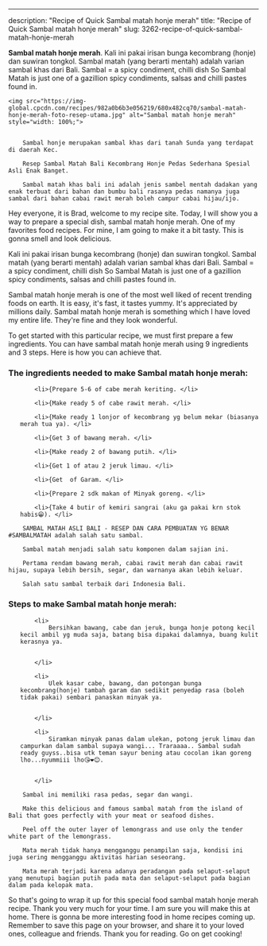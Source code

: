 ---
description: "Recipe of Quick Sambal matah honje merah"
title: "Recipe of Quick Sambal matah honje merah"
slug: 3262-recipe-of-quick-sambal-matah-honje-merah

<p>
	<strong>Sambal matah honje merah</strong>. 
	Kali ini pakai irisan bunga kecombrang (honje) dan suwiran tongkol. Sambal matah (yang berarti mentah) adalah varian sambal khas dari Bali. Sambal = a spicy condiment, chilli dish So Sambal Matah is just one of a gazillion spicy condiments, salsas and chilli pastes found in.
</p>
<p>
	
	<img src="https://img-global.cpcdn.com/recipes/982a0b6b3e056219/680x482cq70/sambal-matah-honje-merah-foto-resep-utama.jpg" alt="Sambal matah honje merah" style="width: 100%;">
	
	
		Sambal honje merupakan sambal khas dari tanah Sunda yang terdapat di daerah Kec.
	
		Resep Sambal Matah Bali Kecombrang Honje Pedas Sederhana Spesial Asli Enak Banget.
	
		Sambal matah khas bali ini adalah jenis sambel mentah dadakan yang enak terbuat dari bahan dan bumbu bali rasanya pedas namanya juga sambal dari bahan cabai rawit merah boleh campur cabai hijau/ijo.
	
</p>
<p>
	Hey everyone, it is Brad, welcome to my recipe site. Today, I will show you a way to prepare a special dish, sambal matah honje merah. One of my favorites food recipes. For mine, I am going to make it a bit tasty. This is gonna smell and look delicious.
</p>
	
<p>
	Kali ini pakai irisan bunga kecombrang (honje) dan suwiran tongkol. Sambal matah (yang berarti mentah) adalah varian sambal khas dari Bali. Sambal = a spicy condiment, chilli dish So Sambal Matah is just one of a gazillion spicy condiments, salsas and chilli pastes found in.
</p>
<p>
	Sambal matah honje merah is one of the most well liked of recent trending foods on earth. It is easy, it's fast, it tastes yummy. It's appreciated by millions daily. Sambal matah honje merah is something which I have loved my entire life. They're fine and they look wonderful.
</p>

<p>
To get started with this particular recipe, we must first prepare a few ingredients. You can have sambal matah honje merah using 9 ingredients and 3 steps. Here is how you can achieve that.
</p>

<h3>The ingredients needed to make Sambal matah honje merah:</h3>

<ol>
	
		<li>{Prepare 5-6 of cabe merah keriting. </li>
	
		<li>{Make ready 5 of cabe rawit merah. </li>
	
		<li>{Make ready 1 lonjor of kecombrang yg belum mekar (biasanya merah tua ya). </li>
	
		<li>{Get 3 of bawang merah. </li>
	
		<li>{Make ready 2 of bawang putih. </li>
	
		<li>{Get 1 of atau 2 jeruk limau. </li>
	
		<li>{Get  of Garam. </li>
	
		<li>{Prepare 2 sdk makan of Minyak goreng. </li>
	
		<li>{Take 4 butir of kemiri sangrai (aku ga pakai krn stok habis😁). </li>
	
</ol>
<p>
	
		SAMBAL MATAH ASLI BALI - RESEP DAN CARA PEMBUATAN YG BENAR #SAMBALMATAH adalah salah satu sambal.
	
		Sambal matah menjadi salah satu komponen dalam sajian ini.
	
		Pertama rendam bawang merah, cabai rawit merah dan cabai rawit hijau, supaya lebih bersih, segar, dan warnanya akan lebih keluar.
	
		Salah satu sambal terbaik dari Indonesia Bali.
	
</p>

<h3>Steps to make Sambal matah honje merah:</h3>

<ol>
	
		<li>
			Bersihkan bawang, cabe dan jeruk, bunga honje potong kecil kecil ambil yg muda saja, batang bisa dipakai dalamnya, buang kulit kerasnya ya.
			
			
		</li>
	
		<li>
			Ulek kasar cabe, bawang, dan potongan bunga kecombrang(honje) tambah garam dan sedikit penyedap rasa (boleh tidak pakai) sembari panaskan minyak ya.
			
			
		</li>
	
		<li>
			Siramkan minyak panas dalam ulekan, potong jeruk limau dan campurkan dalam sambal supaya wangi... Traraaaa.. Sambal sudah ready guyss..bisa utk teman sayur bening atau cocolan ikan goreng lho...nyummiii lho😘❤️😊.
			
			
		</li>
	
</ol>

<p>
	
		Sambal ini memiliki rasa pedas, segar dan wangi.
	
		Make this delicious and famous sambal matah from the island of Bali that goes perfectly with your meat or seafood dishes.
	
		Peel off the outer layer of lemongrass and use only the tender white part of the lemongrass.
	
		Mata merah tidak hanya mengganggu penampilan saja, kondisi ini juga sering mengganggu aktivitas harian seseorang.
	
		Mata merah terjadi karena adanya peradangan pada selaput-selaput yang menutupi bagian putih pada mata dan selaput-selaput pada bagian dalam pada kelopak mata.
	
</p>

<p>
	So that's going to wrap it up for this special food sambal matah honje merah recipe. Thank you very much for your time. I am sure you will make this at home. There is gonna be more interesting food in home recipes coming up. Remember to save this page on your browser, and share it to your loved ones, colleague and friends. Thank you for reading. Go on get cooking!
</p>
